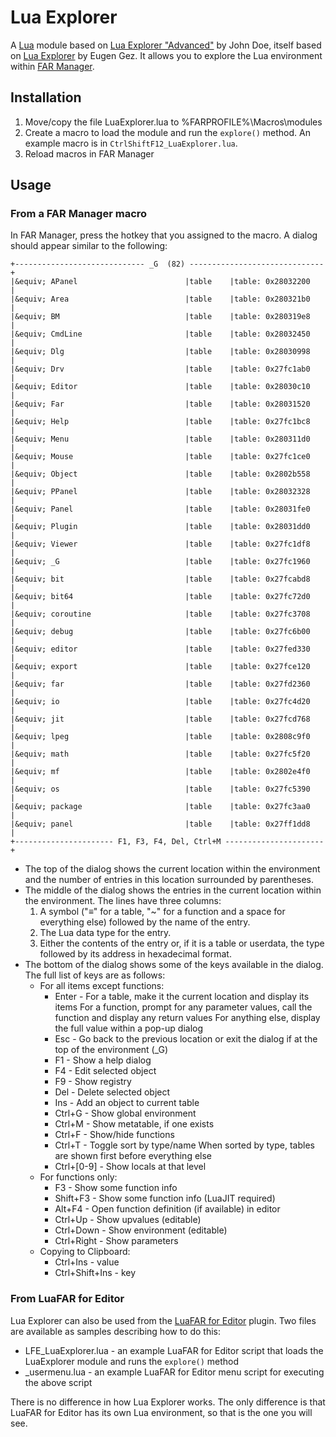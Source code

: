# Lua Explorer

A [Lua][] module based on [Lua Explorer "Advanced"][] by John Doe, itself based on [Lua Explorer][] by Eugen Gez.
It allows you to explore the Lua environment within [FAR Manager][].

## Installation

1. Move/copy the file LuaExplorer.lua to %FARPROFILE%\Macros\modules
1. Create a macro to load the module and run the `explore()` method. An example macro is in `CtrlShiftF12_LuaExplorer.lua`.
1. Reload macros in FAR Manager

## Usage

### From a FAR Manager macro

In FAR Manager, press the hotkey that you assigned to the macro. A dialog should appear similar to the following:
                                                                           
    +----------------------------- _G  (82) ------------------------------+
    |&equiv; APanel                        |table    |table: 0x28032200         |
    |&equiv; Area                          |table    |table: 0x280321b0         |
    |&equiv; BM                            |table    |table: 0x280319e8         |
    |&equiv; CmdLine                       |table    |table: 0x28032450         |
    |&equiv; Dlg                           |table    |table: 0x28030998         |
    |&equiv; Drv                           |table    |table: 0x27fc1ab0         |
    |&equiv; Editor                        |table    |table: 0x28030c10         |
    |&equiv; Far                           |table    |table: 0x28031520         |
    |&equiv; Help                          |table    |table: 0x27fc1bc8         |
    |&equiv; Menu                          |table    |table: 0x280311d0         |
    |&equiv; Mouse                         |table    |table: 0x27fc1ce0         |
    |&equiv; Object                        |table    |table: 0x2802b558         |
    |&equiv; PPanel                        |table    |table: 0x28032328         |
    |&equiv; Panel                         |table    |table: 0x28031fe0         |
    |&equiv; Plugin                        |table    |table: 0x28031dd0         |
    |&equiv; Viewer                        |table    |table: 0x27fc1df8         |
    |&equiv; _G                            |table    |table: 0x27fc1960         |
    |&equiv; bit                           |table    |table: 0x27fcabd8         |
    |&equiv; bit64                         |table    |table: 0x27fc72d0         |
    |&equiv; coroutine                     |table    |table: 0x27fc3708         |
    |&equiv; debug                         |table    |table: 0x27fc6b00         |
    |&equiv; editor                        |table    |table: 0x27fed330         |
    |&equiv; export                        |table    |table: 0x27fce120         |
    |&equiv; far                           |table    |table: 0x27fd2360         |
    |&equiv; io                            |table    |table: 0x27fc4d20         |
    |&equiv; jit                           |table    |table: 0x27fcd768         |
    |&equiv; lpeg                          |table    |table: 0x2808c9f0         |
    |&equiv; math                          |table    |table: 0x27fc5f20         |
    |&equiv; mf                            |table    |table: 0x2802e4f0         |
    |&equiv; os                            |table    |table: 0x27fc5390         |
    |&equiv; package                       |table    |table: 0x27fc3aa0         |
    |&equiv; panel                         |table    |table: 0x27ff1dd8         |
    +---------------------- F1, F3, F4, Del, Ctrl+M ----------------------+

* The top of the dialog shows the current location within the environment and the number of entries in this location surrounded by parentheses.
* The middle of the dialog shows the entries in the current location within the environment. The lines have three columns:
  1. A symbol ("&equiv;" for a table, "~" for a function and a space for everything else) followed by the name of the entry.
  2. The Lua data type for the entry.
  3. Either the contents of the entry or, if it is a table or userdata, the type followed by its address in hexadecimal format.
* The bottom of the dialog shows some of the keys available in the dialog. The full list of keys are as follows:
  * For all items except functions:
    * Enter - For a table, make it the current location and display its items
              For a function, prompt for any parameter values, call the function and display any return values
              For anything else, display the full value within a pop-up dialog
    * Esc - Go back to the previous location or exit the dialog if at the top of the environment (_G)
    * F1 - Show a help dialog
    * F4 - Edit selected object
    * F9 - Show registry
    * Del - Delete selected object
    * Ins - Add an object to current table
    * Ctrl+G - Show global environment
    * Ctrl+M - Show metatable, if one exists
    * Ctrl+F - Show/hide functions
    * Ctrl+T - Toggle sort by type/name
               When sorted by type, tables are shown first before everything else
    * Ctrl+[0-9] - Show locals at that level
  * For functions only:
    * F3 - Show some function info
    * Shift+F3 - Show some function info (LuaJIT required)
    * Alt+F4 - Open function definition (if available) in editor
    * Ctrl+Up - Show upvalues (editable)
    * Ctrl+Down - Show environment (editable)
    * Ctrl+Right - Show parameters
  * Copying to Clipboard:
    * Ctrl+Ins - value
    * Ctrl+Shift+Ins - key

### From LuaFAR for Editor

Lua Explorer can also be used from the [LuaFAR for Editor][] plugin.
Two files are available as samples describing how to do this:

* LFE_LuaExplorer.lua - an example LuaFAR for Editor script that loads the LuaExplorer module and runs the `explore()` method
* \_usermenu.lua - an example LuaFAR for Editor menu script for executing the above script

There is no difference in how Lua Explorer works.
The only difference is that LuaFAR for Editor has its own Lua environment, so that is the one you will see.

[Lua]: http://www.lua.org
[Lua Explorer "Advanced"]: http://forum.farmanager.com/viewtopic.php?f=60&t=7988
[Lua Explorer]: http://forum.farmanager.com/viewtopic.php?f=15&t=7521
[FAR Manager]: http://www.farmanager.com
[LuaFAR for Editor]: https://github.com/shmuz/far_plugins
